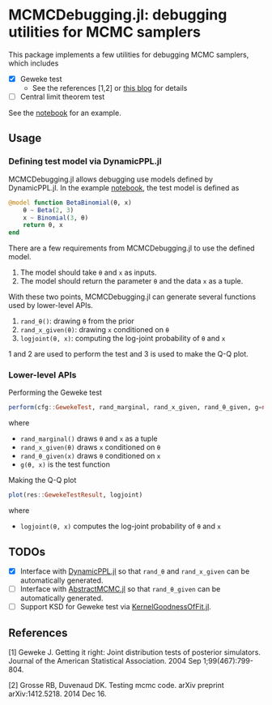 # MCMCDebugging.jl: debugging utilities for MCMC samplers

This package implements a few utilities for debugging MCMC samplers, which includes

- [x] Geweke test
  - See the references [1,2] or [this blog](https://lips.cs.princeton.edu/testing-mcmc-code-part-2-integration-tests/) for details
- [ ] Central limit theorem test

See the [notebook](https://nbviewer.jupyter.org/github/xukai92/MCMCDebugging.jl/blob/master/docs/example.ipynb) for an example.

## Usage

### Defining test model via DynamicPPL.jl

MCMCDebugging.jl allows debugging use models defined by DynamicPPL.jl.
In the example [notebook](https://nbviewer.jupyter.org/github/xukai92/MCMCDebugging.jl/blob/master/docs/example.ipynb), the test model is defined as

```julia
@model function BetaBinomial(θ, x)
    θ ~ Beta(2, 3)
    x ~ Binomial(3, θ)
    return θ, x
end
```

There are a few requirements from MCMCDebugging.jl to use the defined model.

1. The model should take `θ` and `x` as inputs.
2. The model should return the parameter `θ` and the data `x` as a tuple.

With these two points, MCMCDebugging.jl can generate several functions used by lower-level APIs.

1. `rand_θ()`: drawing `θ` from the prior
2. `rand_x_given(θ)`: drawing `x` conditioned on `θ`
3. `logjoint(θ, x)`: computing the log-joint probability of `θ` and `x`

1 and 2 are used to perform the test and 3 is used to make the Q-Q plot.

### Lower-level APIs

Performing the Geweke test

```julia
perform(cfg::GewekeTest, rand_marginal, rand_x_given, rand_θ_given, g=nothing)
```

where

- `rand_marginal()` draws `θ` and `x` as a tuple
- `rand_x_given(θ)` draws `x` conditioned on `θ`
- `rand_θ_given(x)` draws `θ` conditioned on `x`
- `g(θ, x)` is the test function

Making the Q-Q plot

```julia
plot(res::GewekeTestResult, logjoint)
```

where

- `logjoint(θ, x)` computes the log-joint probability of `θ` and `x`

## TODOs

- [x] Interface with [DynamicPPL.jl](https://github.com/TuringLang/DynamicPPL.jl) so that `rand_θ` and `rand_x_given` can be automatically generated.
- [ ] Interface with [AbstractMCMC.jl](https://github.com/TuringLang/AbstractMCMC.jl) so that `rand_θ_given` can be automatically generated.
- [ ] Support KSD for Geweke test via [KernelGoodnessOfFit.jl](https://github.com/torfjelde/KernelGoodnessOfFit.jl/tree/master/src).

## References

[1] Geweke J. Getting it right: Joint distribution tests of posterior simulators. Journal of the American Statistical Association. 2004 Sep 1;99(467):799-804.

[2] Grosse RB, Duvenaud DK. Testing mcmc code. arXiv preprint arXiv:1412.5218. 2014 Dec 16.
